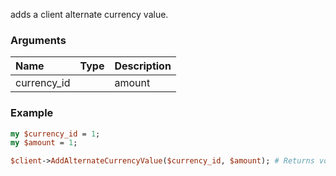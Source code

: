 adds a client alternate currency value.
### Arguments
**Name**|**Type**|**Description**
:---|:---|:---
currency_id||amount||
### Example

```perl
my $currency_id = 1;
my $amount = 1;

$client->AddAlternateCurrencyValue($currency_id, $amount); # Returns void
```